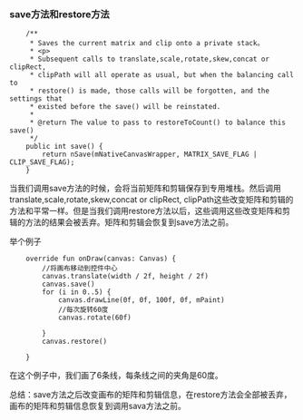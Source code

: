 
### save方法和restore方法

```
    /**
     * Saves the current matrix and clip onto a private stack。
     * <p>
     * Subsequent calls to translate,scale,rotate,skew,concat or clipRect,
     * clipPath will all operate as usual, but when the balancing call to
     * restore() is made, those calls will be forgotten, and the settings that
     * existed before the save() will be reinstated.
     *
     * @return The value to pass to restoreToCount() to balance this save()
     */
    public int save() {
        return nSave(mNativeCanvasWrapper, MATRIX_SAVE_FLAG | CLIP_SAVE_FLAG);
    }

```

当我们调用save方法的时候，会将当前矩阵和剪辑保存到专用堆栈。然后调用translate,scale,rotate,skew,concat or clipRect, clipPath这些改变矩阵和剪辑的方法和平常一样。但是当我们调用restore方法以后，这些调用这些改变矩阵和剪辑的方法的结果会被丢弃。矩阵和剪辑会恢复到save方法之前。

举个例子

```
    override fun onDraw(canvas: Canvas) {
        //将画布移动到控件中心
        canvas.translate(width / 2f, height / 2f)
        canvas.save()
        for (i in 0..5) {
            canvas.drawLine(0f, 0f, 100f, 0f, mPaint)
            //每次旋转60度
            canvas.rotate(60f)
            
        }
        canvas.restore()

    }

```
在这个例子中，我们画了6条线，每条线之间的夹角是60度。

总结：save方法之后改变画布的矩阵和剪辑信息，在restore方法会全部被丢弃，画布的矩阵和剪辑信息恢复到调用sava方法之前。






